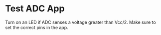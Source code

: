 Test ADC App
=========

Turn on an LED if ADC senses a voltage greater than Vcc/2. Make sure to set the correct pins in the app.

